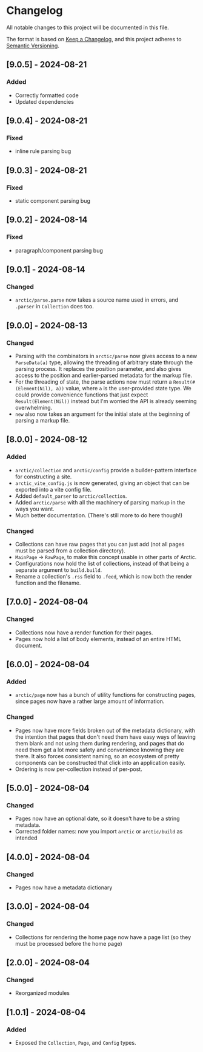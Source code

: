 # Changelog

All notable changes to this project will be documented in this file.

The format is based on [Keep a Changelog](https://keepachangelog.com/en/1.1.0/),
and this project adheres to [Semantic Versioning](https://semver.org/spec/v2.0.0.html).

## [9.0.5] - 2024-08-21

### Added

 - Correctly formatted code
 - Updated dependencies

## [9.0.4] - 2024-08-21

### Fixed

 - inline rule parsing bug

## [9.0.3] - 2024-08-21

### Fixed

 - static component parsing bug

## [9.0.2] - 2024-08-14

### Fixed

 - paragraph/component parsing bug

## [9.0.1] - 2024-08-14

### Changed

 - `arctic/parse.parse` now takes a source name used in errors, and `.parser` in `Collection` does too.

## [9.0.0] - 2024-08-13

### Changed

 - Parsing with the combinators in `arctic/parse` now gives access to a new `ParseData(a)` type, allowing the threading of arbitrary state through the parsing process. It replaces the position parameter, and also gives access to the position and earlier-parsed metadata for the markup file. 
 - For the threading of state, the parse actions now must return a `Result(#(Element(Nil), a))` value, where `a` is the user-provided state type. We could provide convenience functions that just expect `Result(Element(Nil))` instead but I'm worried the API is already seeming overwhelming. 
 - `new` also now takes an argument for the initial state at the beginning of parsing a markup file.

## [8.0.0] - 2024-08-12

### Added

 - `arctic/collection` and `arctic/config` provide a builder-pattern interface for constructing a site.
 - `arctic_vite_config.js` is now generated, giving an object that can be exported into a vite config file.
 - Added `default_parser` to `arctic/collection`.
 - Added `arctic/parse` with all the machinery of parsing markup in the ways you want.
 - Much better documentation. (There's still more to do here though!)

### Changed

 - Collections can have raw pages that you can just add (not all pages must be parsed from a collection directory).
 - `MainPage` -> `RawPage`, to make this concept usable in other parts of Arctic.
 - Configurations now hold the list of collections, instead of that being a separate argument to `build.build`.
 - Rename a collection's `.rss` field to `.feed`, which is now both the render function and the filename.

## [7.0.0] - 2024-08-04

### Changed

 - Collections now have a render function for their pages.
 - Pages now hold a list of body elements, instead of an entire HTML document.

## [6.0.0] - 2024-08-04

### Added

 - `arctic/page` now has a bunch of utility functions for constructing pages, since pages now have a rather large amount of information.

### Changed

 - Pages now have more fields broken out of the metadata dictionary, with the intention that pages that don't need them have easy ways of leaving them blank and not using them during rendering, and pages that do need them get a lot more safety and convenience knowing they are there. It also forces consistent naming, so an ecosystem of pretty components can be constructed that click into an application easily.
 - Ordering is now per-collection instead of per-post.

## [5.0.0] - 2024-08-04

### Changed

 - Pages now have an optional date, so it doesn't have to be a string metadata.
 - Corrected folder names: now you import `arctic` or `arctic/build` as intended

## [4.0.0] - 2024-08-04

### Changed

 - Pages now have a metadata dictionary

## [3.0.0] - 2024-08-04

### Changed

 - Collections for rendering the home page now have a page list (so they must be processed before the home page)

## [2.0.0] - 2024-08-04

### Changed

 - Reorganized modules

## [1.0.1] - 2024-08-04

### Added

 - Exposed the `Collection`, `Page`, and `Config` types.
